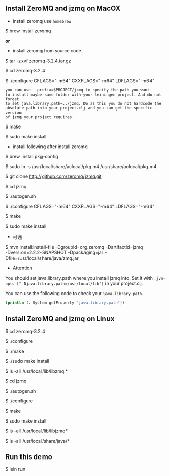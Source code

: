## Install ZeroMQ and jzmq on MacOX

* install zeromq use `homebrew`

$ brew install zeromq

**or**

* install zeromq from source code

$ tar -zxvf zeromq-3.2.4.tar.gz

$ cd zeromq-3.2.4

$ ./configure CFLAGS="-m64" CXXFLAGS="-m64" LDFLAGS="-m64"

    you can use --prefix=$PROJECT/jzmq to specify the path you want
    to install maybe same folder with your leiningen project. And do not forget
    to set java.library.path=../jzmq. Do as this you do not hardcode the
    absolute path into your project.clj and you can get the specific version
    of jzmq your project requires.

$ make

$ sudo make install

* install following after install zeromq

$ brew install pkg-config

$ sudo ln -s /usr/local/share/aclocal/pkg.m4 /usr/share/aclocal/pkg.m4

$ git clone http://github.com/zeromq/jzmq.git

$ cd jzmq

$ ./autogen.sh

$ ./configure CFLAGS="-m64" CXXFLAGS="-m64" LDFLAGS="-m64"

$ make

$ sudo make install

* 可选

$ mvn install:install-file -DgroupId=org.zeromq -DartifactId=jzmq \
        -Dversion=2.2.2-SNAPSHOT -Dpackaging=jar -Dfile=/usr/local/share/java/zmq.jar 

* Attention

You should set java.library.path where you install jzmq into.
Set it with `:jvm-opts ["-Djava.library.path=/usr/local/lib"]` in
your project.clj.

You can use the following code to check your `java.library.path`.

```clojure
(println (. System getProperty "java.library.path"))
```

## Install ZeroMQ and jzmq on Linux

$ cd zeromq-3.2.4

$ ./configure

$ ./make

$ ./sudo make install

$ ls -all /usr/local/lib/libzmq.*

 $ cd jzmq

$ ./autogen.sh

$ ./configure

$ make 

$ sudo make install

$ ls -all /usr/local/lib/libjzmq*

$ ls -all /usr/local/share/java/*

## Run this demo

$ lein run

